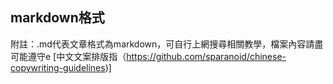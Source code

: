 ## markdown格式

附註：.md代表文章格式為markdown，可自行上網搜尋相關教學，檔案內容請盡可能遵守e
[中文文案排版指（https://github.com/sparanoid/chinese-copywriting-guidelines)]

